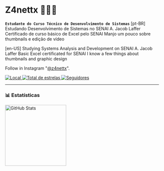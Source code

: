 # Z4nettx 🧑🏽‍💻

**`Estudante do Curso Técnico de Desenvolvimento de Sistemas`**
[pt-BR]
Estudando Desenvolvimento de Sistemas no SENAI A. Jacob Laffer
Certificado de curso básico de Excel pelo SENAI
Manjo um pouco sobre thumbnails e edição de vídeo

[en-US]
Studying Systems Analysis and Development on SENAI A. Jacob Laffer 
Basic Excel certificated for SENAI
I know a few things about thumbnails and graphic design 

Follow in Instagram "[@z4nettx](https://www.instagram.com/z4nettx)".

<p align="left">
    <a href="">
        <img 
            alt="Local" 
            title="Localização" 
            src="https://custom-icon-badges.demolab.com/badge/São Paulo-BR-blue?style=for-the-badge&logo=location&logoColor=white"
        />
    </a> 
    <a href="https://github.com/Z4nettx?tab=repositories&sort=stargazers">
        <img 
            alt="Total de estrelas" 
            title="Total de estrelas GitHub" 
            src="https://custom-icon-badges.demolab.com/github/stars/Z4nettx?color=55960c&style=for-the-badge&labelColor=488207&logo=star&label=estrelas"
        />
    </a>
    <a href="https://github.com/Z4nettx?tab=followers">
        <img 
            alt="Seguidores" 
            title="Me siga no GitHub" 
            src="https://custom-icon-badges.demolab.com/github/followers/Z4nettx?color=236ad3&labelColor=1155ba&style=for-the-badge&logo=github&label=Seguidores&logoColor=white"
        />
    </a>
</p>


---

### 📊 Estatísticas

<p>
<img 
      align="left" 
      alt="GitHub Stats" 
      height="200" 
      src="https://github-readme-stats.vercel.app/api/top-langs/?username=Z4nettx&theme=tokyonight&layout=compact&custom_title=Tecnologias&langs_count=9"/>
</p>


